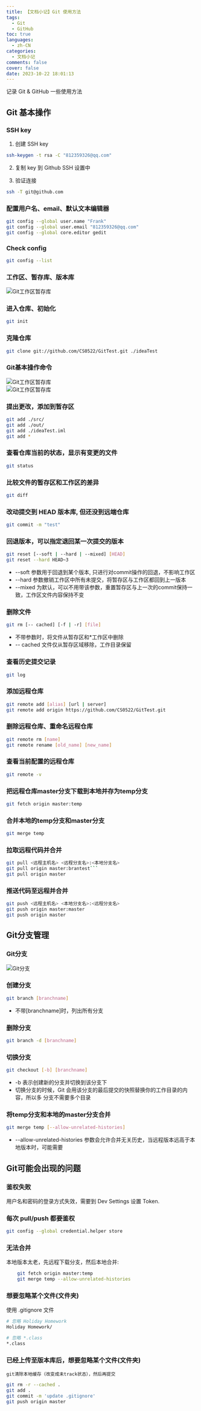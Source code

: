 ```yaml
---
title: 【文档小记】Git 使用方法
tags:
  - Git
  - GitHub
toc: true
languages:
  - zh-CN
categories:
  - 文档小记
comments: false
cover: false
date: 2023-10-22 18:01:13
---
```


记录 Git & GitHub 一些使用方法

<!-- more -->

## Git 基本操作

### SSH key  
  1. 创建 SSH key
  ```bash
  ssh-keygen -t rsa -C "812359326@qq.com"
  ```
  2. 复制 key 到 Github SSH 设置中

  3. 验证连接  
  ```bash
  ssh -T git@github.com
  ```

### 配置用户名、email、默认文本编辑器  
  ```bash
  git config --global user.name "Frank" 
  git config --global user.email "812359326@qq.com"
  git config --global core.editor gedit
  ```

### Check config  
  ```bash
  git config --list
  ```

### 工作区、暂存库、版本库  
  ![Git工作区暂存库](https://www.runoob.com/wp-content/uploads/2015/02/1352126739_7909.jpg)

### 进入仓库、初始化  
  ```bash
  git init
  ```

### 克隆仓库  
  ```bash
  git clone git://github.com/CS0522/GitTest.git ./ideaTest
  ```

### Git基本操作命令  
  ![Git工作区暂存库](https://www.runoob.com/wp-content/uploads/2015/02/git-command.jpg)  
  ![Git工作区暂存库](https://img-blog.csdnimg.cn/20200312120348300.png)

### 提出更改，添加到暂存区  
  ```bash
  git add ./src/ 
  git add ./out/  
  git add ./ideaTest.iml  
  git add *
  ```

### 查看仓库当前的状态，显示有变更的文件  
  ```bash
  git status
  ```

### 比较文件的暂存区和工作区的差异  
  ```bash
  git diff
  ```

### 改动提交到 HEAD 版本库, 但还没到远端仓库  
  ```bash
  git commit -m "test"
  ```

### 回退版本，可以指定退回某一次提交的版本  
  ```bash
  git reset [--soft | --hard | --mixed] [HEAD]
  git reset --hard HEAD~3
  ```
  
  * --soft 参数用于回退到某个版本, 只进行对commit操作的回退，不影响工作区  
  * --hard 参数撤销工作区中所有未提交，将暂存区与工作区都回到上一版本  
  * --mixed 为默认，可以不用带该参数，重置暂存区与上一次的commit保持一致，工作区文件内容保持不变  

### 删除文件  
  ```bash
  git rm [-- cached] [-f | -r] [file]
  ```
  
  * 不带参数时，将文件从暂存区和*工作区中删除
  * -- cached 文件仅从暂存区域移除，工作目录保留  

### 查看历史提交记录  
  ```bash
  git log
  ```

### 添加远程仓库  
  ```bash
  git remote add [alias] [url | server]
  git remote add origin https://github.com/CS0522/GitTest.git
  ```

### 删除远程仓库、重命名远程仓库  
  ```bash
  git remote rm [name] 
  git remote rename [old_name] [new_name]
  ```

### 查看当前配置的远程仓库  
  ```bash
  git remote -v
  ```

### 把远程仓库master分支下载到本地并存为temp分支  
  ```bash
  git fetch origin master:temp
  ```

### 合并本地的temp分支和master分支  
  ```bash
  git merge temp
  ```

### 拉取远程代码并合并  
  ```bash
  git pull <远程主机名> <远程分支名>:<本地分支名> 
  git pull origin master:brantest```  
  git pull origin master
  ```

### 推送代码至远程并合并  
  ```bash
  git push <远程主机名> <本地分支名>:<远程分支名>  
  git push origin master:master
  git push origin master
  ```

## Git分支管理

### Git分支    
  ![Git分支](https://static.runoob.com/images/svg/git-brance.svg)

### 创建分支  
  ```bash
  git branch [branchname]
  ```  
  * 不带[branchname]时，列出所有分支

### 删除分支  
  ```bash
  git branch -d [branchname]
  ```

### 切换分支  
  ```bash
  git checkout [-b] [branchname]
  ```
  * -b 表示创建新的分支并切换到该分支下   
  * 切换分支的时候，Git 会用该分支的最后提交的快照替换你的工作目录的内容，所以多 分支不需要多个目录

### 将temp分支和本地的master分支合并  
  ```bash
  git merge temp [--allow-unrelated-histories]
  ```
  * --allow-unrelated-histories 参数会允许合并无关历史，当远程版本远高于本地版本时，可能需要 

## Git可能会出现的问题
### 鉴权失败  
  用户名和密码的登录方式失效，需要到 Dev Settings 设置 Token.

### 每次 pull/push 都要鉴权 
  ```bash
  git config --global credential.helper store
  ```

### 无法合并  
  本地版本太老，先远程下载分支，然后本地合并:  
  ```bash
      git fetch origin master:temp  
      git merge temp --allow-unrelated-histories
  ```

### 想要忽略某个文件(文件夹)  
  使用 .gitignore 文件  
  ```bash
  # 忽略 Holiday Homework  
  Holiday Homework/  
  
  # 忽略 *.class  
  *.class  
  ```

### 已经上传至版本库后，想要忽略某个文件(文件夹)  
    git清除本地缓存（改变成未track状态），然后再提交  
  ```bash
  git rm -r --cached .
  git add .
  git commit -m 'update .gitignore'
  git push origin master
  ```